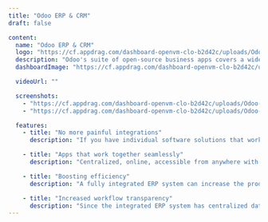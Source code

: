 ```yaml
---
title: "Odoo ERP & CRM"
draft: false

content:
  name: "Odoo ERP & CRM"
  logo: "https://cf.appdrag.com/dashboard-openvm-clo-b2d42c/uploads/Odoo-fHdP-WU2A.png"
  description: "Odoo's suite of open-source business apps covers a wide range of needs, including CRM, e-commerce, accounting, inventory, billing, point of sale and project management. It is very easy to use and fully integrated."
  dashboardImage: "https://cf.appdrag.com/dashboard-openvm-clo-b2d42c/uploads/Odoo-2-7kJ5.jpg"

  videoUrl: ""

  screenshots:
    - "https://cf.appdrag.com/dashboard-openvm-clo-b2d42c/uploads/Odoo-2-7kJ5.jpg"
    - "https://cf.appdrag.com/dashboard-openvm-clo-b2d42c/uploads/Odoo-1-KgpR.jpg"

  features:
    - title: "No more painful integrations"
      description: "If you have individual software solutions that work but don't talk to each other, you are probably entering things more than once and missing a comprehensive overview of what's going on. Between the Odoo apps and the tens of thousands of Community apps, there is something to help address all of your business needs in a single, cost-effective, modular solution."

    - title: "Apps that work together seamlessly"
      description: "Centralized, online, accessible from anywhere with any device, the Odoo apps work seamlessly together, giving you the ability to automate and track everything you do. Odoo's open-source development model means that thousands of developers and business experts have built the world's largest ecosystem of fully integrated business apps."

    - title: "Boosting efficiency"
      description: "A fully integrated ERP system can increase the productivity and efficiency of trading businesses. It reduces the time spent by individual departments on daily business operations. In addition, it improves employee efficiency by minimizing the manual monitoring of tasks."

    - title: "Increased workflow transparency"
      description: "Since the integrated ERP system has centralized data, tasks and workflows are highly visualized. For instance, if the ERP system is integrated with the project management tool, employees can easily view the tasks of their colleagues. Transparency in the workflow of an enterprise leads to better productivity and relationship management."
---
```

